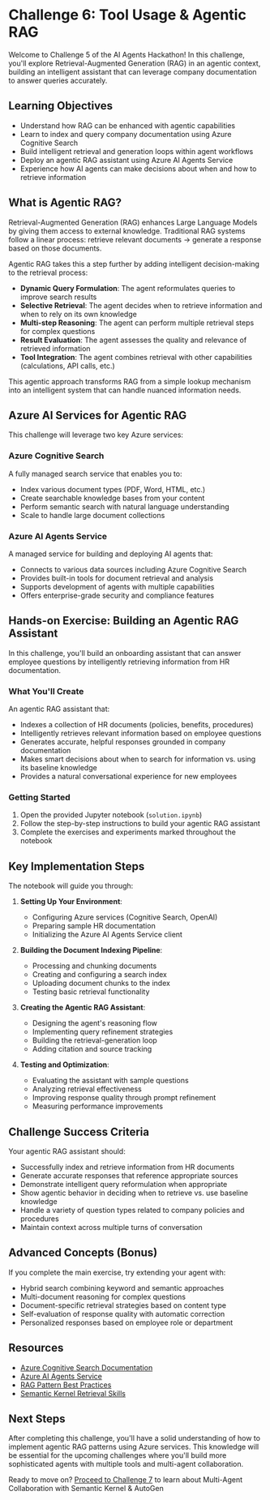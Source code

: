 # Challenge 6: Tool Usage & Agentic RAG

Welcome to Challenge 5 of the AI Agents Hackathon! In this challenge, you'll explore Retrieval-Augmented Generation (RAG) in an agentic context, building an intelligent assistant that can leverage company documentation to answer queries accurately.

## Learning Objectives

- Understand how RAG can be enhanced with agentic capabilities
- Learn to index and query company documentation using Azure Cognitive Search
- Build intelligent retrieval and generation loops within agent workflows
- Deploy an agentic RAG assistant using Azure AI Agents Service
- Experience how AI agents can make decisions about when and how to retrieve information

## What is Agentic RAG?

Retrieval-Augmented Generation (RAG) enhances Large Language Models by giving them access to external knowledge. Traditional RAG systems follow a linear process: retrieve relevant documents → generate a response based on those documents.

Agentic RAG takes this a step further by adding intelligent decision-making to the retrieval process:

- **Dynamic Query Formulation**: The agent reformulates queries to improve search results
- **Selective Retrieval**: The agent decides when to retrieve information and when to rely on its own knowledge
- **Multi-step Reasoning**: The agent can perform multiple retrieval steps for complex questions
- **Result Evaluation**: The agent assesses the quality and relevance of retrieved information
- **Tool Integration**: The agent combines retrieval with other capabilities (calculations, API calls, etc.)

This agentic approach transforms RAG from a simple lookup mechanism into an intelligent system that can handle nuanced information needs.

## Azure AI Services for Agentic RAG

This challenge will leverage two key Azure services:

### Azure Cognitive Search

A fully managed search service that enables you to:
- Index various document types (PDF, Word, HTML, etc.)
- Create searchable knowledge bases from your content
- Perform semantic search with natural language understanding
- Scale to handle large document collections

### Azure AI Agents Service

A managed service for building and deploying AI agents that:
- Connects to various data sources including Azure Cognitive Search
- Provides built-in tools for document retrieval and analysis
- Supports development of agents with multiple capabilities
- Offers enterprise-grade security and compliance features

## Hands-on Exercise: Building an Agentic RAG Assistant

In this challenge, you'll build an onboarding assistant that can answer employee questions by intelligently retrieving information from HR documentation.

### What You'll Create

An agentic RAG assistant that:
- Indexes a collection of HR documents (policies, benefits, procedures)
- Intelligently retrieves relevant information based on employee questions
- Generates accurate, helpful responses grounded in company documentation
- Makes smart decisions about when to search for information vs. using its baseline knowledge
- Provides a natural conversational experience for new employees

### Getting Started

1. Open the provided Jupyter notebook (`solution.ipynb`)
2. Follow the step-by-step instructions to build your agentic RAG assistant
3. Complete the exercises and experiments marked throughout the notebook

## Key Implementation Steps

The notebook will guide you through:

1. **Setting Up Your Environment**:
   - Configuring Azure services (Cognitive Search, OpenAI)
   - Preparing sample HR documentation
   - Initializing the Azure AI Agents Service client

2. **Building the Document Indexing Pipeline**:
   - Processing and chunking documents
   - Creating and configuring a search index
   - Uploading document chunks to the index
   - Testing basic retrieval functionality

3. **Creating the Agentic RAG Assistant**:
   - Designing the agent's reasoning flow
   - Implementing query refinement strategies
   - Building the retrieval-generation loop
   - Adding citation and source tracking

4. **Testing and Optimization**:
   - Evaluating the assistant with sample questions
   - Analyzing retrieval effectiveness
   - Improving response quality through prompt refinement
   - Measuring performance improvements

## Challenge Success Criteria

Your agentic RAG assistant should:
- Successfully index and retrieve information from HR documents
- Generate accurate responses that reference appropriate sources
- Demonstrate intelligent query reformulation when appropriate
- Show agentic behavior in deciding when to retrieve vs. use baseline knowledge
- Handle a variety of question types related to company policies and procedures
- Maintain context across multiple turns of conversation

## Advanced Concepts (Bonus)

If you complete the main exercise, try extending your agent with:
- Hybrid search combining keyword and semantic approaches
- Multi-document reasoning for complex questions
- Document-specific retrieval strategies based on content type
- Self-evaluation of response quality with automatic correction
- Personalized responses based on employee role or department

## Resources

- [Azure Cognitive Search Documentation](https://learn.microsoft.com/en-us/azure/search/)
- [Azure AI Agents Service](https://learn.microsoft.com/en-us/azure/ai-agents-service/)
- [RAG Pattern Best Practices](https://learn.microsoft.com/en-us/azure/ai-services/openai/concepts/retrieval-augmented-generation)
- [Semantic Kernel Retrieval Skills](https://learn.microsoft.com/en-us/semantic-kernel/memories/memories-rag)

## Next Steps

After completing this challenge, you'll have a solid understanding of how to implement agentic RAG patterns using Azure services. This knowledge will be essential for the upcoming challenges where you'll build more sophisticated agents with multiple tools and multi-agent collaboration.

Ready to move on? [Proceed to Challenge 7](../challenge-6/README.md) to learn about Multi-Agent Collaboration with Semantic Kernel & AutoGen